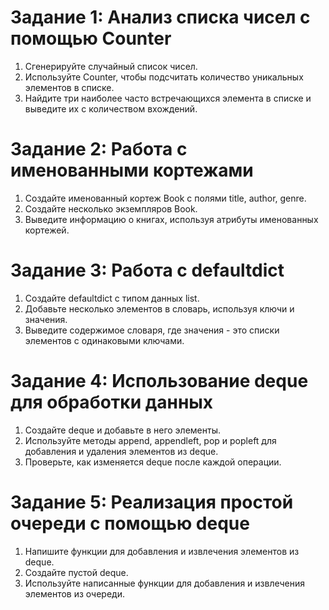 # Задание 1: Анализ списка чисел с помощью Counter
1. Сгенерируйте случайный список чисел.
2. Используйте Counter, чтобы подсчитать количество уникальных элементов в списке.
3. Найдите три наиболее часто встречающихся элемента в списке и выведите их с количеством вхождений.
# Задание 2: Работа с именованными кортежами
1. Создайте именованный кортеж Book с полями title, author, genre.
2. Создайте несколько экземпляров Book.
3. Выведите информацию о книгах, используя атрибуты именованных кортежей.
# Задание 3: Работа с defaultdict
1. Создайте defaultdict с типом данных list.
2. Добавьте несколько элементов в словарь, используя ключи и значения.
3. Выведите содержимое словаря, где значения - это списки элементов с одинаковыми ключами.
# Задание 4: Использование deque для обработки данных
1. Создайте deque и добавьте в него элементы.
2. Используйте методы append, appendleft, pop и popleft для добавления и удаления элементов из deque.
3. Проверьте, как изменяется deque после каждой операции.
# Задание 5: Реализация простой очереди с помощью deque
1. Напишите функции для добавления и извлечения элементов из deque.
2. Создайте пустой deque.
3. Используйте написанные функции для добавления и извлечения элементов из очереди.